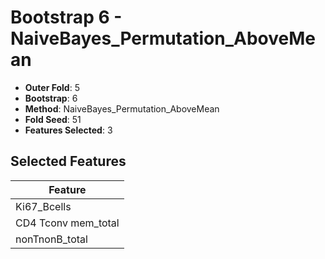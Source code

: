 # Bootstrap 6 - NaiveBayes_Permutation_AboveMean

- **Outer Fold**: 5
- **Bootstrap**: 6
- **Method**: NaiveBayes_Permutation_AboveMean
- **Fold Seed**: 51
- **Features Selected**: 3

## Selected Features

| Feature |
|---------|
| Ki67_Bcells |
| CD4 Tconv mem_total |
| nonTnonB_total |
